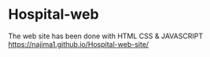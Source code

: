 # Hospital-web
The web site has been done with HTML CSS & JAVASCRIPT
https://najima1.github.io/Hospital-web-site/
